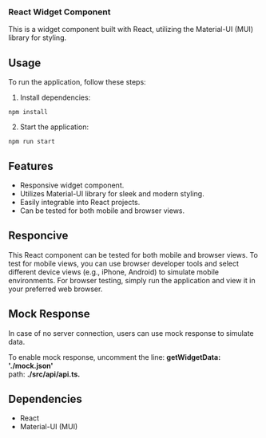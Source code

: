 
### React Widget Component

This is a widget component built with React, utilizing the Material-UI (MUI) library for styling.

## Usage
To run the application, follow these steps:

1. Install dependencies:

```
npm install
```

2. Start the application:

```
npm run start
```
## Features
* Responsive widget component.
* Utilizes Material-UI library for sleek and modern styling.
* Easily integrable into React projects.
* Can be tested for both mobile and browser views.

## Responcive
This React component can be tested for both mobile and browser views.
To test for mobile views, you can use browser developer tools and select different device views (e.g., iPhone, Android) to simulate mobile environments.
For browser testing, simply run the application and view it in your preferred web browser.

## Mock Response
In case of no server connection, users can use mock response to simulate data.

To enable mock response, uncomment the line: 
**getWidgetData: './mock.json'**   
path:
**./src/api/api.ts.**

## Dependencies
* React
* Material-UI (MUI)








